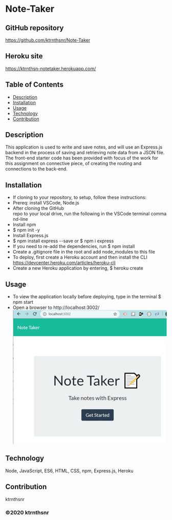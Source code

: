 ﻿# Note-Taker

## GitHub repository
https://github.com/ktrnthsnr/Note-Taker

## Heroku site
https://ktrnthsn-notetaker.herokuapp.com/

## Table of Contents
* [Description](#description)
* [Installation](#installation)
* [Usage](#usage)
* [Technology](#technology)
* [Contribution](#contribution)

## Description
This application is used to write and save notes, and will use an Express.js backend in the process of saving and retrieving note data from a JSON file. The front-end starter code has been provided with focus of the work for this assignment on connective piece, of creating the routing and connections to the back-end.

## Installation
- If cloning to your repository, to setup, follow these instructions:
- Prereq: install VSCode, Node.js
- After cloning the GitHub repo to your local drive, run the following in the VSCode terminal command-line
- Install npm
- $ npm init -y
- Install Express.js
- $ npm install express --save or $ npm i express
- If you need to re-add the dependencies, run $ npm install
- Create a .gitignore file in the root and add node_modules to this file
- To deploy, first create a Heroku account and then install the CLI https://devcenter.heroku.com/articles/heroku-cli
- Create a new Heroku application by entering, $ heroku create 

## Usage
- To view the application locally before deploying, type in the terminal $ npm start
- Open a browser to http://localhost:3002/
![localhost](./localhost.jpg "Note-Taker_localhost_view")

## Technology
Node, JavaScript, ES6, HTML, CSS, npm, Express.js, Heroku

## Contribution
ktrnthsnr

### ©️2020 ktrnthsnr
